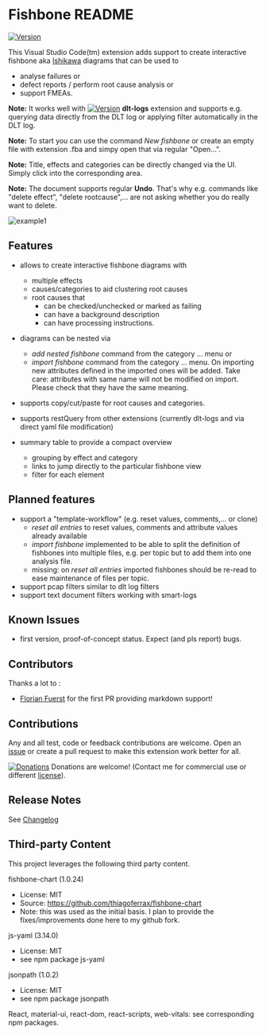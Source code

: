 # Fishbone README

[![Version](https://vsmarketplacebadge.apphb.com/version/mbehr1.fishbone.svg)](https://marketplace.visualstudio.com/items?itemName=mbehr1.fishbone)

This Visual Studio Code(tm) extension adds support to create interactive fishbone aka [Ishikawa](https://en.wikipedia.org/wiki/Ishikawa_diagram) diagrams that can be used to 
- analyse failures or
- defect reports / perform root cause analysis or
- support FMEAs.

**Note:** It works well with [![Version](https://vsmarketplacebadge.apphb.com/version/mbehr1.dlt-logs.svg)](https://marketplace.visualstudio.com/items?itemName=mbehr1.dlt-logs) **dlt-logs** extension and supports e.g. querying data directly from the DLT log or applying filter automatically in the DLT log. 

**Note:** To start you can use the command *New fishbone* or create an empty file with extension .fba and simpy open that via regular "Open...".

**Note:** Title, effects and categories can be directly changed via the UI. Simply click into the corresponding area.

**Note:** The document supports regular **Undo**. That's why e.g. commands like "delete effect", "delete rootcause",... are not asking whether you do really want to delete.

![example1](https://github.com/mbehr1/fishbone/blob/main/images/fishbone_example1.gif?raw=true)

## Features

- allows to create interactive fishbone diagrams with
  - multiple effects
  - causes/categories to aid clustering root causes
  - root causes that
    - can be checked/unchecked or marked as failing
    - can have a background description
    - can have processing instructions.

- diagrams can be nested via 
  - *add nested fishbone* command from the category ... menu or
  - *import fishbone* command from the category ... menu. On importing new attributes defined in the imported ones will be added. Take care: attributes with same name will not be modified on import. Please check that they have the same meaning.
- supports copy/cut/paste for root causes and categories.
- supports restQuery from other extensions (currently dlt-logs and via direct yaml file modification)
- summary table to provide a compact overview
	- grouping by effect and category
	- links to jump directly to the particular fishbone view
	- filter for each element 

<!-- todo add image \!\[feature X\]\(images/feature-x.png\) -->

## Planned features

- support a "template-workflow" (e.g. reset values, comments,... or clone)
  - *reset all entries* to reset values, comments and attribute values already available
  - *import fishbone* implemented to be able to split the definition of fishbones into multiple files, e.g. per topic but to add them into one analysis file.
  - missing: on *reset all entries* imported fishbones should be re-read to ease maintenance of files per topic.
- support pcap filters similar to dlt log filters
- support text document filters working with smart-logs

## Known Issues

- first version, proof-of-concept status. Expect (and pls report) bugs.

## Contributors

Thanks a lot to :
- [Florian Fuerst](https://github.com/flfue) for the first PR providing markdown support!

## Contributions

Any and all test, code or feedback contributions are welcome.
Open an [issue](https://github.com/mbehr1/fishbone/issues) or create a pull request to make this extension work better for all.

[![Donations](https://www.paypalobjects.com/en_US/DK/i/btn/btn_donateCC_LG.gif)](https://www.paypal.com/cgi-bin/webscr?cmd=_s-xclick&hosted_button_id=2ZNMJP5P43QQN&source=url) Donations are welcome! (Contact me for commercial use or different [license](https://creativecommons.org/licenses/by-nc-sa/4.0/legalcode)).

## Release Notes

See [Changelog](./CHANGELOG.md)

## Third-party Content

This project leverages the following third party content.

fishbone-chart (1.0.24)
 - License: MIT
 - Source: https://github.com/thiagoferrax/fishbone-chart
 - Note: this was used as the initial basis. I plan to provide the fixes/improvements done here to my github fork.

js-yaml (3.14.0)
 - License: MIT
 - see npm package js-yaml
 
jsonpath (1.0.2)
 - License: MIT
 - see npm package jsonpath

React, material-ui, react-dom, react-scripts, web-vitals: see corresponding npm packages.

